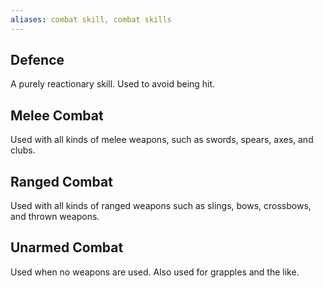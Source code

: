 ```yaml
---
aliases: combat skill, combat skills
---
```

   
## Defence   
A purely reactionary skill. Used to avoid being hit.   
   
## Melee Combat   
Used with all kinds of melee weapons, such as swords, spears, axes, and clubs.   
   
## Ranged Combat   
Used with all kinds of ranged weapons such as slings, bows, crossbows, and thrown weapons.   
   
## Unarmed Combat   
Used when no weapons are used. Also used for grapples and the like.